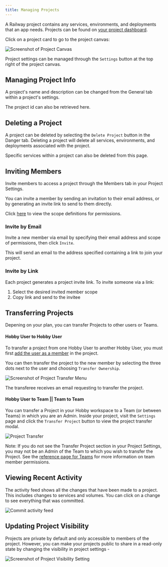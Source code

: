 ```yaml
---
title: Managing Projects
---
```


A Railway project contains any services, environments, and deployments that an app needs. Projects can be found on <a href="https://railway.app/dashboard" target="_blank">your project dashboard</a>.

Click on a project card to go to the project canvas:

<Image src="https://res.cloudinary.com/railway/image/upload/v1644620884/docs/ProjectPage_new_pa52tp.png"
alt="Screenshot of Project Canvas"
layout="responsive"
width={1377} height={823} quality={100} />

Project settings can be managed through the `Settings` button at the top right of the project canvas.

## Managing Project Info

A project's name and description can be changed from the General tab within a project's settings.

The project id can also be retrieved here.


## Deleting a Project

A project can be deleted by selecting the `Delete Project` button in the Danger tab. Deleting a project will delete all services, environments, and deployments associated with the project.

Specific services within a project can also be deleted from this page.

## Inviting Members

Invite members to access a project through the Members tab in your Project Settings.

You can invite a member by sending an invitation to their email address, or by generating an invite link to send to them directly.

Click [here](/reference/project-members#scope-of-permissions) to view the scope definitions for permissions.


### Invite by Email

Invite a new member via email by specifying their email address and scope of permissions, then click `Invite`.

This will send an email to the address specified containing a link to join your project.


### Invite by Link

Each project generates a project invite link. To invite someone via a link:

1. Select the desired invited member scope
2. Copy link and send to the invitee


## Transferring Projects

Depening on your plan, you can transfer Projects to other users or Teams.

#### Hobby User to Hobby User

To transfer a project from one Hobby User to another Hobby User, you must first [add the user as a member](#inviting-members) in the project.

You can then transfer the project to the new member by selecting the three dots next to the user and choosing `Transfer Ownership`.

<Image src="https://res.cloudinary.com/railway/image/upload/v1631917785/docs/project-transfer_iz4myn.png"
alt="Screenshot of Project Transfer Menu"
layout="intrinsic"
width={411} height={253} quality={80} />

The transferee receives an email requesting to transfer the project.

#### Hobby User to Team || Team to Team

You can transfer a Project in your Hobby workspace to a Team (or between Teams) in which you are an Admin.  Inside your project, visit the `Settings` page and click the `Transfer Project` button to view the project transfer modal.

<Image src="https://res.cloudinary.com/railway/image/upload/v1692378671/project-transfer_iukfwb.png" alt="Project Transfer" layout="responsive" height={968} width={1240} />

Note: If you do not see the Transfer Project section in your Project Settings, you may not be an Admin of the Team to which you wish to transfer the Project.  See the [reference page for Teams](/reference/teams#inviting-members) for more information on team member permissions.

## Viewing Recent Activity

The activity feed shows all the changes that have been made to a project. This includes changes to services and volumes. You can click on a change to see everything that was committed.

<Image src="https://res.cloudinary.com/railway/image/upload/v1702078916/docs/staged-changes/t16znkj2e7v88j5h4lb3.png"
            alt="Commit activity feed"
            layout="responsive"
            width={1273} height={777} quality={100} />

## Updating Project Visibility

Projects are private by default and only accessible to members of the project.  However, you can make your projects public to share in a read-only state by changing the visibility in project settings - 

<Image
src="https://res.cloudinary.com/railway/image/upload/v1663700589/docs/visible_vjqct8.png"
alt="Screenshot of Project Visibility Setting"
layout="intrinsic"
width={712} height={291} quality={80} />
